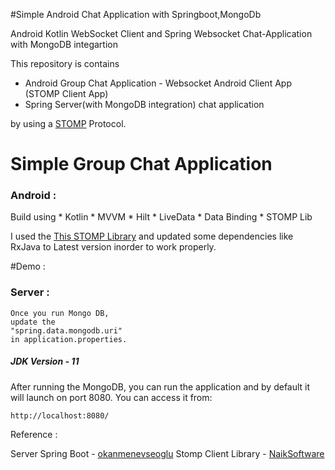 #Simple Android Chat Application with Springboot,MongoDb 

Android Kotlin WebSocket Client and Spring Websocket Chat-Application with MongoDB integartion

This repository is contains
* Android Group Chat Application - Websocket Android Client App (STOMP Client App) 
* Spring Server(with MongoDB integration) chat application 

by using a <a href="https://stomp.github.io/">STOMP</a> Protocol.

# Simple Group Chat Application
<h3>Android :</h3>
Build using
* Kotlin
* MVVM
* Hilt
* LiveData
* Data Binding
* STOMP Lib

I used the <a href="https://github.com/NaikSoftware/StompProtocolAndroid">This STOMP Library</a> and updated some dependencies like RxJava to Latest version inorder to work properly.

#Demo :



<h3>Server :</h3>

```
Once you run Mongo DB, 
update the 
"spring.data.mongodb.uri"
in application.properties.
```
<h5>JDK Version - 11 </h5>
After running the MongoDB, you can run the application and by default it will launch on port 8080. You can access it
from:

```
http://localhost:8080/
```
Reference : 

Server Spring Boot  - <a href="https://github.com/okanmenevseoglu/Spring-Websocket-Chat-Application-with-MongoDB">
okanmenevseoglu</a>
Stomp Client Library - <a href="https://github.com/NaikSoftware/StompProtocolAndroid">NaikSoftware</a>
